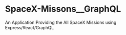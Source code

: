 # SpaceX-Missons__GraphQL
An Application Providing the All SpaceX Missions using Express/React/GraphQL

